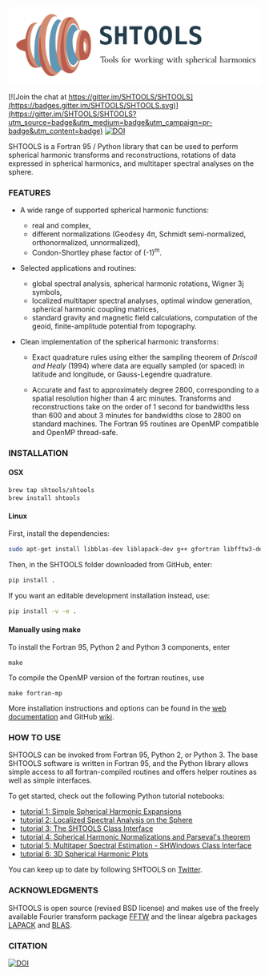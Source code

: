 ![LOGO](logo.png)

[![Join the chat at https://gitter.im/SHTOOLS/SHTOOLS](https://badges.gitter.im/SHTOOLS/SHTOOLS.svg)](https://gitter.im/SHTOOLS/SHTOOLS?utm_source=badge&utm_medium=badge&utm_campaign=pr-badge&utm_content=badge)
[![DOI](https://zenodo.org/badge/doi/10.5281/zenodo.20920.svg)](http://dx.doi.org/10.5281/zenodo.20920)

SHTOOLS is a Fortran 95 / Python library that can be used to perform
spherical harmonic transforms and reconstructions, rotations of data expressed
in spherical harmonics, and multitaper spectral analyses on the sphere.

### FEATURES ###

* A wide range of supported spherical harmonic functions:
   * real and complex,
   * different normalizations (Geodesy 4&pi;, Schmidt semi-normalized, orthonormalized, unnormalized),
   * Condon-Shortley phase factor of (-1)<sup>m</sup>.

* Selected applications and routines:
   * global spectral analysis, spherical harmonic rotations, Wigner 3j symbols,
   * localized multitaper spectral analyses, optimal window generation, spherical harmonic coupling matrices,
   * standard gravity and magnetic field calculations, computation of the geoid, finite-amplitude potential from topography.

* Clean implementation of the spherical harmonic transforms:
  * Exact quadrature rules using either the sampling theorem of *Driscoll and Healy* (1994) where data are equally sampled (or spaced) in latitude and longitude, or Gauss-Legendre quadrature.

  * Accurate and fast to approximately degree 2800, corresponding to a spatial
    resolution higher than 4 arc minutes. Transforms and reconstructions take
    on the order of 1 second for bandwidths less than 600 and about 3 minutes
    for bandwidths close to 2800 on standard machines. The Fortran 95 routines are
    OpenMP compatible and OpenMP thread-safe.

### INSTALLATION ###
#### OSX ####

```
brew tap shtools/shtools
brew install shtools
```

#### Linux ####
First, install the dependencies:
```bash
sudo apt-get install libblas-dev liblapack-dev g++ gfortran libfftw3-dev tcsh
```

Then, in the SHTOOLS folder downloaded from GitHub, enter:
```bash
pip install .
```

If you want an editable development installation instead, use:
```bash
pip install -v -e .
```

#### Manually using make ####
To install the Fortran 95, Python 2 and Python 3 components, enter
```
make
```

To compile the OpenMP version of the fortran routines, use
```
make fortran-mp
```

More installation instructions and options can be found in the [web documentation](https://shtools.ipgp.fr) and GitHub 
[wiki](https://github.com/SHTOOLS/SHTOOLS/wiki).


### HOW TO USE ###

SHTOOLS can be invoked from Fortran 95, Python 2, or Python 3. The
base SHTOOLS software is written in Fortran 95, and the Python library allows
simple access to all fortran-compiled routines and offers helper routines as
well as simple interfaces.

To get started, check out the following Python tutorial notebooks:

* [tutorial 1: Simple Spherical Harmonic Expansions](examples/notebooks/tutorial_1.ipynb)
* [tutorial 2: Localized Spectral Analysis on the Sphere](examples/notebooks/tutorial_2.ipynb)
* [tutorial 3: The SHTOOLS Class Interface](examples/notebooks/tutorial_3.ipynb)
* [tutorial 4: Spherical Harmonic Normalizations and Parseval's theorem](examples/notebooks/tutorial_4.ipynb)
* [tutorial 5: Multitaper Spectral Estimation - SHWindows Class Interface](examples/notebooks/tutorial_5.ipynb)
* [tutorial 6: 3D Spherical Harmonic Plots](examples/notebooks/tutorial_6.ipynb)

You can keep up to date by following SHTOOLS on [Twitter](https://twitter.com/SH_tools).

### ACKNOWLEDGMENTS ###
SHTOOLS is open source (revised BSD license) and makes use of the freely
available Fourier transform package
[FFTW](http://www.fftw.org) and the linear algebra packages
[LAPACK](http://www.netlib.org/lapack/) and
[BLAS](http://www.netlib.org/blas/).

### CITATION ###
[![DOI](https://zenodo.org/badge/doi/10.5281/zenodo.20920.svg)](http://dx.doi.org/10.5281/zenodo.20920)
